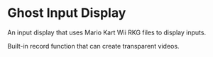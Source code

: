 # Ghost Input Display

An input display that uses Mario Kart Wii RKG files to display inputs.

Built-in record function that can create transparent videos.
